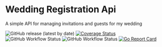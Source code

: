 # Wedding Registration Api

A simple API for managing invitations and guests for my wedding

![GitHub release (latest by date)](https://img.shields.io/github/v/release/LucasCarioca/wedding-registration-services)
[![Coverage Status](https://coveralls.io/repos/github/LucasCarioca/wedding-registration-services/badge.svg?branch=main)](https://coveralls.io/github/LucasCarioca/wedding-registration-services?branch=main)
![GitHub Workflow Status](https://img.shields.io/github/workflow/status/LucasCarioca/wedding-registration-services/CI?label=CI)
![GitHub Workflow Status](https://img.shields.io/github/workflow/status/LucasCarioca/wedding-registration-services/Release?label=Release)
[![Go Report Card](https://goreportcard.com/badge/github.com/LucasCarioca/wedding-registration-services)](https://goreportcard.com/report/github.com/LucasCarioca/wedding-registration-services)